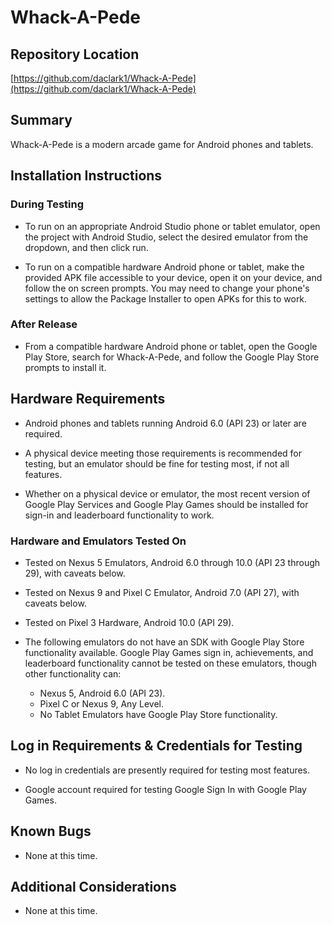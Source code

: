 # Whack-A-Pede

## Repository Location

[https://github.com/daclark1/Whack-A-Pede](https://github.com/daclark1/Whack-A-Pede)

## Summary

Whack-A-Pede is a modern arcade game for Android phones and tablets.

## Installation Instructions

### During Testing

- To run on an appropriate Android Studio phone or tablet emulator, open the project with Android Studio, select the desired emulator from the dropdown, and then click run.

- To run on a compatible hardware Android phone or tablet, make the provided APK file accessible to your device, open it on your device, and follow the on screen prompts.  You may need to change your phone's settings to allow the Package Installer to open APKs for this to work.

### After Release

- From a compatible hardware Android phone or tablet, open the Google Play Store, search for Whack-A-Pede, and follow the Google Play Store prompts to install it.

## Hardware Requirements

- Android phones and tablets running Android 6.0 (API 23) or later are required.

- A physical device meeting those requirements is recommended for testing, but an emulator should be fine for testing most, if not all features.

- Whether on a physical device or emulator, the most recent version of Google Play Services and Google Play Games should be installed for sign-in and leaderboard functionality to work.

### Hardware and Emulators Tested On

- Tested on Nexus 5 Emulators, Android 6.0 through 10.0 (API 23 through 29), with caveats below.

- Tested on Nexus 9 and Pixel C Emulator, Android 7.0 (API 27), with caveats below.

- Tested on Pixel 3 Hardware, Android 10.0 (API 29).

- The following emulators do not have an SDK with Google Play Store functionality available.  Google Play Games sign in, achievements, and leaderboard functionality cannot be tested on these emulators, though other functionality can:

    - Nexus 5, Android 6.0 (API 23).
    - Pixel C or Nexus 9, Any Level.
    - No Tablet Emulators have Google Play Store functionality.

## Log in Requirements & Credentials for Testing

- No log in credentials are presently required for testing most features.

- Google account required for testing Google Sign In with Google Play Games.

## Known Bugs

- None at this time.

## Additional Considerations

- None at this time.